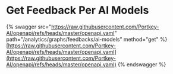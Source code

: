 # Get Feedback Per AI Models

{% swagger src="https://raw.githubusercontent.com/Portkey-AI/openapi/refs/heads/master/openapi.yaml" path="/analytics/graphs/feedbacks/ai-models" method="get" %}
[https://raw.githubusercontent.com/Portkey-AI/openapi/refs/heads/master/openapi.yaml](https://raw.githubusercontent.com/Portkey-AI/openapi/refs/heads/master/openapi.yaml)
{% endswagger %}
